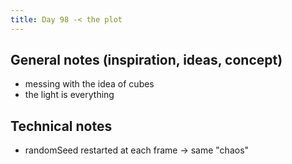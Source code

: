 ```yaml
---
title: Day 98 -< the plot
---
```


## General notes (inspiration, ideas, concept)

- messing with the idea of cubes
- the light is everything

## Technical notes

- randomSeed restarted at each frame -> same "chaos"
